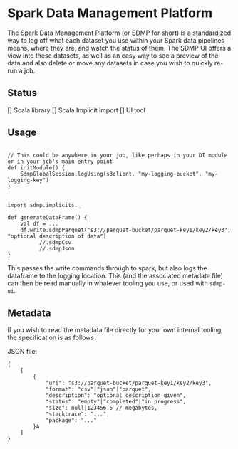 # Spark Data Management Platform

The Spark Data Management Platform (or SDMP for short) is a standardized way to log off what each dataset you use within your Spark data pipelines means, where they are, and watch the status of them. The SDMP UI offers a view into these datasets, as well as an easy way to see a preview of the data and also delete or move any datasets in case you wish to quickly re-run a job.

## Status

[] Scala library
[] Scala Implicit import
[] UI tool


## Usage


```

// This could be anywhere in your job, like perhaps in your DI module or in your job's main entry point
def initModule() {
    SdmpGlobalSession.logUsing(s3client, "my-logging-bucket", "my-logging-key")
}


import sdmp.implicits._

def generateDataFrame() {
    val df = ...
    df.write.sdmpParquet("s3://parquet-bucket/parquet-key1/key2/key3", "optional description of data")
          //.sdmpCsv
          //.sdmpJson
}
```

This passes the write commands through to spark, but also logs the dataframe to the logging location. This (and the associated metadata file) can then be read manually in whatever tooling you use, or used with `sdmp-ui`.

## Metadata

If you wish to read the metadata file directly for your own internal tooling, the specification is as follows:


JSON file:
```
{
    [
        {
            "uri": "s3://parquet-bucket/parquet-key1/key2/key3",
            "format": "csv"|"json"|"parquet",
            "description": "optional description given",
            "status": "empty"|"completed"|"in progress",
            "size": null|123456.5 // megabytes,
            "stacktrace": "...",
            "package": "..."
        }A 
    ]
}
```